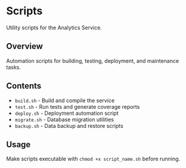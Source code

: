 # Scripts

Utility scripts for the Analytics Service.

## Overview

Automation scripts for building, testing, deployment, and maintenance tasks.

## Contents

- `build.sh` - Build and compile the service
- `test.sh` - Run tests and generate coverage reports
- `deploy.sh` - Deployment automation script
- `migrate.sh` - Database migration utilities
- `backup.sh` - Data backup and restore scripts

## Usage

Make scripts executable with `chmod +x script_name.sh` before running.
